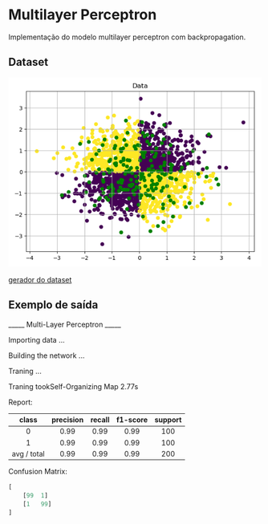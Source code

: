 # Multilayer Perceptron

Implementação do modelo multilayer perceptron com backpropagation.

## Dataset

![alt XOR Dataset](xor.png)

[gerador do dataset](generete_xor_dataset.py)

## Exemplo de saída

_____ Multi-Layer Perceptron _____

Importing data ...

Building the network ...

Traning ...

Traning tookSelf-Organizing Map 2.77s

Report:

| class     | precision |  recall  | f1-score  | support |
|:--------: |:--------: |:--------:|:--------: |:------: |
|  0        |     0.99  |    0.99  |    0.99   |    100  |
|  1        |     0.99  |    0.99  |    0.99   |    100  |
|avg / total|     0.99  |    0.99  |    0.99   |    200  |

Confusion Matrix:

```python
[
    [99  1]
    [1   99]
]
```